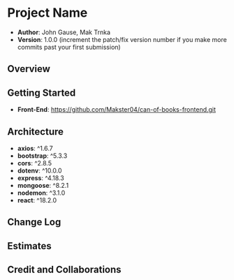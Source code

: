 # Project Name

- **Author**: John Gause, Mak Trnka
- **Version**: 1.0.0 (increment the patch/fix version number if you make more commits past your first submission)

## Overview
<!-- Provide a high level overview of what this application is and why you are building it, beyond the fact that it's an assignment for this class. (i.e. What's your problem domain?) -->

## Getting Started
<!-- What are the steps that a user must take in order to build this app on their own machine and get it running? -->
- **Front-End**: https://github.com/Makster04/can-of-books-frontend.git
## Architecture
<!-- Provide a detailed description of the application design. What technologies (languages, libraries, etc) you're using, and any other relevant design information. -->
- **axios**: ^1.6.7
- **bootstrap**: ^5.3.3
- **cors**: ^2.8.5
- **dotenv**: ^10.0.0
- **express**: ^4.18.3
- **mongoose**: ^8.2.1
- **nodemon**: ^3.1.0
- **react**: ^18.2.0

## Change Log
<!-- Use this area to document the iterative changes made to your application as each feature is successfully implemented. Use time stamps. Here's an example:

01-01-2001 4:59pm - Application now has a fully-functional express server, with a GET route for the location resource. -->

## Estimates
<!-- See below -->

## Credit and Collaborations
<!-- Give credit (and a link) to other people or resources that helped you build this application. -->